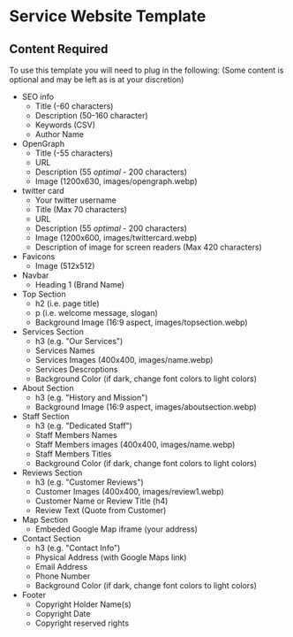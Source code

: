 # Service Website Template

## Content Required

To use this template you will need to plug in the following:
(Some content is optional and may be left as is at your discretion)
* SEO info
  * Title (-60 characters)
  * Description (50-160 character)
  * Keywords (CSV)
  * Author Name
* OpenGraph
  * Title (-55 characters)
  * URL
  * Description (55 *optimal* - 200 characters)
  * Image (1200x630, images/opengraph.webp)
* twitter card
  * Your twitter username
  * Title (Max 70 characters)
  * URL
  * Description (55 *optimal* - 200 characters)
  * Image (1200x600, images/twittercard.webp)
  * Description of image for screen readers (Max 420 characters)
* Favicons
  * Image (512x512)
* Navbar
  * Heading 1 (Brand Name)
* Top Section
  * h2 (i.e. page title)
  * p (i.e. welcome message, slogan)
  * Background Image (16:9 aspect, images/topsection.webp)
* Services Section
  * h3 (e.g. "Our Services")
  * Services Names
  * Services Images (400x400, images/name.webp)
  * Services Descroptions
  * Background Color (if dark, change font colors to light colors)
* About Section
  * h3 (e.g. "History and Mission")
  * Background Image (16:9 aspect, images/aboutsection.webp)
* Staff Section
  * h3 (e.g. "Dedicated Staff")
  * Staff Members Names
  * Staff Members images (400x400, images/name.webp)
  * Staff Members Titles
  * Background Color (if dark, change font colors to light colors)
* Reviews Section
  * h3 (e.g. "Customer Reviews")
  * Customer Images (400x400, images/review1.webp)
  * Customer Name or Review Title (h4)
  * Review Text (Quote from Customer)
* Map Section
  * Embeded Google Map iframe (your address)
* Contact Section
  * h3 (e.g. "Contact Info")
  * Physical Address (with Google Maps link)
  * Email Address
  * Phone Number
  * Background Color (if dark, change font colors to light colors)
* Footer
  * Copyright Holder Name(s)
  * Copyright Date
  * Copyright reserved rights
